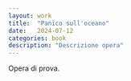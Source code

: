 ```yaml
---
layout: work
title:  "Panico sull'oceano"
date:   2024-07-12
categories: book
description: "Descrizione opera"
---
```


Opera di prova.
